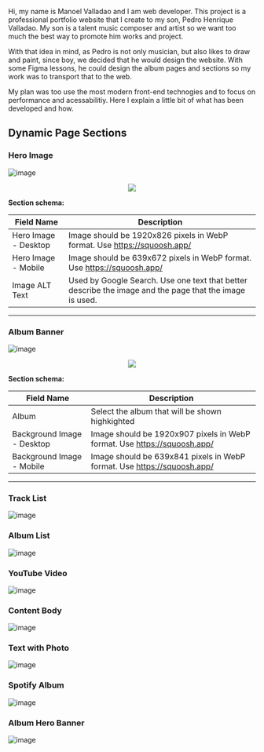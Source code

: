 Hi, my name is Manoel Valladao and I am web developer. This project is a professional portfolio website that I create to my son, Pedro Henrique Valladao. My son is a talent music composer and artist so we want too much the best way to promote him works and project.

With that idea in mind, as Pedro is not only musician, but also likes to draw and paint, since boy, we decided that he would design the website. With some Figma lessons, he could design the album pages and sections so my work was to transport that to the web.

My plan was too use the most modern front-end technogies and to focus on performance and acessabilitiy. Here I explain a little bit of what has been developed and how.

## Dynamic Page Sections

### Hero Image
![image](https://user-images.githubusercontent.com/527135/224485024-7848baf9-fdde-4eb6-8363-c4c3e68368e4.png)
<p align="center">
  <img src="https://user-images.githubusercontent.com/527135/224550432-6935bb53-8255-4993-a33c-a9b95a3ba277.png"
</p>
  
**Section schema:**

| Field Name  | Description |
| ------------- | ------------- |
| Hero Image - Desktop | Image should be 1920x826 pixels in WebP format. Use https://squoosh.app/  |
| Hero Image - Mobile | Image should be 639x672 pixels in WebP format. Use https://squoosh.app/  |
| Image ALT Text | Used by Google Search. Use one text that better describe the image and the page that the image is used. |

---

### Album Banner
![image](https://user-images.githubusercontent.com/527135/224485147-ac0b1c50-3cd7-4a48-94d8-51a2677106a9.png)
<p align="center">
  <img src="https://user-images.githubusercontent.com/527135/224855565-dbb4d1c6-ff72-499b-bb53-c0021d405254.png"
</p>

**Section schema:**

| Field Name  | Description |
| ------------- | ------------- |
| Album | Select the album that will be shown highkighted |
| Background Image - Desktop | Image should be 1920x907 pixels in WebP format. Use https://squoosh.app/  |
| Background Image - Mobile | Image should be 639x841 pixels in WebP format. Use https://squoosh.app/ |

---

### Track List
![image](https://user-images.githubusercontent.com/527135/224485227-b89e0827-26db-440b-9ac9-38964864cc56.png)


### Album List
![image](https://user-images.githubusercontent.com/527135/224485272-dca878ba-c429-4913-ad87-61f16e35b4e0.png)


### YouTube Video
![image](https://user-images.githubusercontent.com/527135/224543843-d72d5531-bd85-48e6-b336-f6e5decb07df.png)


### Content Body
![image](https://user-images.githubusercontent.com/527135/224543963-b7eca12a-622d-4f0a-83e9-113ba3f273fe.png)


### Text with Photo
![image](https://user-images.githubusercontent.com/527135/224544012-a137adaa-b35f-44ae-9569-f670ed0d3da6.png)


### Spotify Album
![image](https://user-images.githubusercontent.com/527135/224544040-ffa4a7d8-6635-481c-b941-1c6936e0f458.png)


### Album Hero Banner
![image](https://user-images.githubusercontent.com/527135/224544087-e54c432e-f8ac-497d-9740-546eebb40eea.png)
